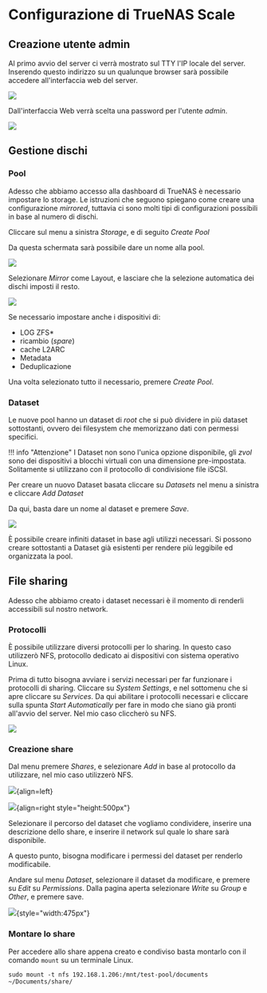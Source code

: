  
# Configurazione di TrueNAS Scale

## Creazione utente admin

Al primo avvio del server ci verrà mostrato sul TTY l'IP locale del server. Inserendo questo indirizzo su un qualunque browser sarà possibile accedere all'interfaccia web del server.

![](../tty.png)

Dall'interfaccia Web verrà scelta una password per l'utente *admin*.

![](../creds.png)

## Gestione dischi

### Pool

Adesso che abbiamo accesso alla dashboard di TrueNAS è necessario impostare lo storage. Le istruzioni che seguono spiegano come creare una configurazione *mirrored*, tuttavia ci sono molti tipi di configurazioni possibili in base al numero di dischi.

Cliccare sul menu a sinistra *Storage*, e di seguito *Create Pool*

Da questa schermata sarà possibile dare un nome alla pool.

![](../pool-name.png)

Selezionare *Mirror* come Layout, e lasciare che la selezione automatica dei dischi imposti il resto.

![](../pool-disk.png)

Se necessario impostare anche i dispositivi di:

- LOG ZFS*
- ricambio (*spare*)
- cache L2ARC
- Metadata
- Deduplicazione

Una volta selezionato tutto il necessario, premere *Create Pool*.

### Dataset

Le nuove pool hanno un dataset di *root* che si può dividere in più dataset sottostanti, ovvero dei filesystem che memorizzano dati con permessi specifici.

!!! info "Attenzione"
    I Dataset non sono l'unica opzione disponibile, gli *zvol* sono dei dispositivi a blocchi virtuali con una dimensione pre-impostata. Solitamente si utilizzano con il protocollo di condivisione file iSCSI.

Per creare un nuovo Dataset basata cliccare su *Datasets* nel menu a sinistra e cliccare *Add Dataset*

Da qui, basta dare un nome al dataset e premere *Save*.

![](../dataset-name.png)

È possibile creare infiniti dataset in base agli utilizzi necessari. Si possono creare sottostanti a Dataset già esistenti per rendere più leggibile ed organizzata la pool. 

## File sharing

Adesso che abbiamo creato i dataset necessari è il momento di renderli accessibili sul nostro network.

### Protocolli

È possibile utilizzare diversi protocolli per lo sharing. In questo caso utilizzerò NFS, protocollo dedicato ai dispositivi con sistema operativo Linux.

Prima di tutto bisogna avviare i servizi necessari per far funzionare i protocolli di sharing. Cliccare su *System Settings*, e nel sottomenu che si apre cliccare su *Services*. Da qui abilitare i protocolli necessari e cliccare sulla spunta *Start Automatically* per fare in modo che siano già pronti all'avvio del server. Nel mio caso cliccherò su NFS.

![](../share-protocol.png)

### Creazione share

Dal menu premere *Shares*, e selezionare *Add* in base al protocollo da utilizzare, nel mio caso utilizzerò NFS.

![](../create-share.png){align=left}

![](../add-share.png){align=right style="height:500px"}

Selezionare il percorso del dataset che vogliamo condividere, inserire una descrizione dello share, e inserire il network sul quale lo share sarà disponibile.

A questo punto, bisogna modificare i permessi del dataset per renderlo modificabile.

Andare sul menu *Dataset*, selezionare il dataset da modificare, e premere su *Edit* su *Permissions*. Dalla pagina aperta selezionare *Write* su *Group* e *Other*, e premere save.

![](../dataset-permission.png){style="width:475px"}


### Montare lo share

Per accedere allo share appena creato e condiviso basta montarlo con il comando `mount` su un terminale Linux.

```
sudo mount -t nfs 192.168.1.206:/mnt/test-pool/documents ~/Documents/share/ 
```